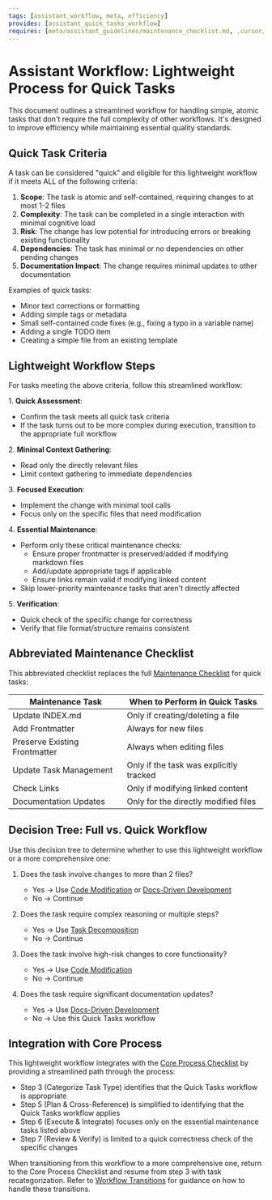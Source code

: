 ```yaml
---
tags: [assistant_workflow, meta, efficiency]
provides: [assistant_quick_tasks_workflow]
requires: [meta/assistant_guidelines/maintenance_checklist.md, .cursor/rules/assistant.mdc, meta/assistant_workflows/code_modification.md, meta/assistant_workflows/docs_driven_development.md]
---
```


# Assistant Workflow: Lightweight Process for Quick Tasks

This document outlines a streamlined workflow for handling simple, atomic tasks that don't require the full complexity of other workflows. It's designed to improve efficiency while maintaining essential quality standards.

## Quick Task Criteria

A task can be considered "quick" and eligible for this lightweight workflow if it meets ALL of the following criteria:

1. **Scope**: The task is atomic and self-contained, requiring changes to at most 1-2 files
2. **Complexity**: The task can be completed in a single interaction with minimal cognitive load
3. **Risk**: The change has low potential for introducing errors or breaking existing functionality
4. **Dependencies**: The task has minimal or no dependencies on other pending changes
5. **Documentation Impact**: The change requires minimal updates to other documentation

Examples of quick tasks:
- Minor text corrections or formatting
- Adding simple tags or metadata
- Small self-contained code fixes (e.g., fixing a typo in a variable name)
- Adding a single TODO item
- Creating a simple file from an existing template

## Lightweight Workflow Steps

For tasks meeting the above criteria, follow this streamlined workflow:

1️. **Quick Assessment**:
   - Confirm the task meets all quick task criteria
   - If the task turns out to be more complex during execution, transition to the appropriate full workflow

2️. **Minimal Context Gathering**:
   - Read only the directly relevant files
   - Limit context gathering to immediate dependencies

3️. **Focused Execution**:
   - Implement the change with minimal tool calls
   - Focus only on the specific files that need modification

4️. **Essential Maintenance**:
   - Perform only these critical maintenance checks:
     - Ensure proper frontmatter is preserved/added if modifying markdown files
     - Add/update appropriate tags if applicable
     - Ensure links remain valid if modifying linked content
   - Skip lower-priority maintenance tasks that aren't directly affected

5️. **Verification**:
   - Quick check of the specific change for correctness
   - Verify that file format/structure remains consistent

## Abbreviated Maintenance Checklist

This abbreviated checklist replaces the full [Maintenance Checklist](mdc:meta/assistant_guidelines/maintenance_checklist.md) for quick tasks:

| Maintenance Task | When to Perform in Quick Tasks |
|------------------|--------------------------------|
| Update INDEX.md | Only if creating/deleting a file |
| Add Frontmatter | Always for new files |
| Preserve Existing Frontmatter | Always when editing files |
| Update Task Management | Only if the task was explicitly tracked |
| Check Links | Only if modifying linked content |
| Documentation Updates | Only for the directly modified files |

## Decision Tree: Full vs. Quick Workflow

Use this decision tree to determine whether to use this lightweight workflow or a more comprehensive one:

1. Does the task involve changes to more than 2 files?
   - Yes → Use [Code Modification](mdc:meta/assistant_workflows/code_modification.md) or [Docs-Driven Development](mdc:meta/assistant_workflows/docs_driven_development.md)
   - No → Continue

2. Does the task require complex reasoning or multiple steps?
   - Yes → Use [Task Decomposition](mdc:meta/assistant_workflows/task_decomposition.md)
   - No → Continue

3. Does the task involve high-risk changes to core functionality?
   - Yes → Use [Code Modification](mdc:meta/assistant_workflows/code_modification.md)
   - No → Continue

4. Does the task require significant documentation updates?
   - Yes → Use [Docs-Driven Development](mdc:meta/assistant_workflows/docs_driven_development.md)
   - No → Use this Quick Tasks workflow

## Integration with Core Process

This lightweight workflow integrates with the [Core Process Checklist](mdc:.cursor/rules/assistant.mdc) by providing a streamlined path through the process:

- Step 3 (Categorize Task Type) identifies that the Quick Tasks workflow is appropriate
- Step 5 (Plan & Cross-Reference) is simplified to identifying that the Quick Tasks workflow applies
- Step 6 (Execute & Integrate) focuses only on the essential maintenance tasks listed above
- Step 7 (Review & Verify) is limited to a quick correctness check of the specific changes

When transitioning from this workflow to a more comprehensive one, return to the Core Process Checklist and resume from step 3 with task recategorization. Refer to [Workflow Transitions](mdc:meta/assistant_workflows/workflow_transitions.md) for guidance on how to handle these transitions. 